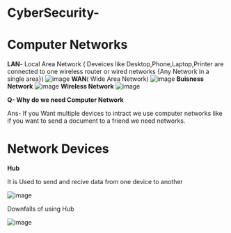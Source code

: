 # CyberSecurity-
# Computer Networks 

__LAN__- Local Area Network ( Deveices like Desktop,Phone,Laptop,Printer are connected to one wireless router or wired networks {Any Network in a single area})
![image](https://github.com/srijan9999/CyberSecurity-/assets/148010653/c402ad99-1f90-4809-92ad-80f9ba8a41fc)
__WAN__( Wide Area Network)
![image](https://github.com/srijan9999/CyberSecurity-/assets/148010653/220447cd-fba6-44c5-9b32-4bd41afc32e2)
__Buisness Network__
![image](https://github.com/srijan9999/CyberSecurity-/assets/148010653/99c01fa0-871e-47a5-9ff7-2e60ed752e21)
__Wireless Network__
![image](https://github.com/srijan9999/CyberSecurity-/assets/148010653/5bf1dad1-c1d4-4f1b-9033-40ab3f5d7755)

__Q- Why do we need Computer Network__

Ans- If you Want multiple devices to intract we use computer networks like if you want to send a document to a friend we need networks.

# Network Devices 

__Hub__

It is Used to send and recive data from one device to another 

![image](https://github.com/srijan9999/CyberSecurity-/assets/148010653/e922fa81-7a01-4f78-8b32-825d370d6ba0)

Downfalls of using Hub

![image](https://github.com/srijan9999/CyberSecurity-/assets/148010653/b009548c-62a3-4345-bcdb-5dbfa57e6d7a)

